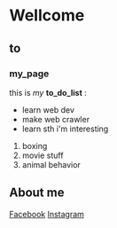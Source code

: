 # Wellcome
## to
### my_page

this is *my* **to_do_list** :
- learn web dev
- make web crawler
- learn sth i'm interesting
1. boxing
2. movie stuff
3. animal behavior

## About me
[Facebook](https://www.facebook.com/profile.php?id=100000602042351)
[Instagram](https://www.instagram.com/hamu1107/)
